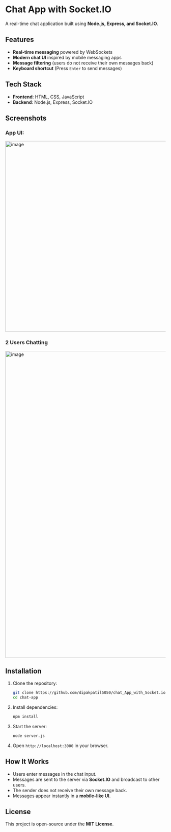 # Chat App with Socket.IO

A real-time chat application built using **Node.js, Express, and Socket.IO**.

## Features

- **Real-time messaging** powered by WebSockets
- **Modern chat UI** inspired by mobile messaging apps
- **Message filtering** (users do not receive their own messages back)
- **Keyboard shortcut** (Press `Enter` to send messages)

## Tech Stack

- **Frontend**: HTML, CSS, JavaScript
- **Backend**: Node.js, Express, Socket.IO

## Screenshots

### App UI:

<img width="597" alt="image" src="https://github.com/user-attachments/assets/23c409a2-3f71-4b13-a2b3-7ed3eb33337d" />

### 2 Users Chatting

<img width="960" alt="image" src="https://github.com/user-attachments/assets/a8db34f7-e310-4200-a0bb-0f21e20f2430" />

## Installation

1. Clone the repository:
   ```sh
   git clone https://github.com/dipakpatil5050/chat_App_with_Socket.io.git
   cd chat-app
   ```
2. Install dependencies:
   ```sh
   npm install
   ```
3. Start the server:
   ```sh
   node server.js
   ```
4. Open `http://localhost:3000` in your browser.

## How It Works

- Users enter messages in the chat input.
- Messages are sent to the server via **Socket.IO** and broadcast to other users.
- The sender does not receive their own message back.
- Messages appear instantly in a **mobile-like UI**.

## License

This project is open-source under the **MIT License**.
